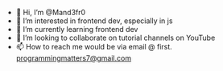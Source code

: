 - 👋 Hi, I’m @Mand3fr0
- 👀 I’m interested in frontend dev, especially in js 
- 🌱 I’m currently learning frontend dev
- 💞️ I’m looking to collaborate on tutorial channels on YouTube
- 📫 How to reach me would be via email @ first. programmingmatters7@gmail.com

<!---
Mand3fr0/Mand3fr0 is a ✨ special ✨ repository because its `README.md` (this file) appears on your GitHub profile.
You can click the Preview link to take a look at your changes.
--->
